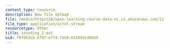 ```yaml
---
content_type: resource
description: New file Upload
file: /media/https%3A/open-learning-course-data-rc.s3.amazonaws.com/12-811-tropical-meteorology-spring-2011/f0f063cbb797e7f47ab863189dc40da9_sounding_2.out
file_type: application/octet-stream
resourcetype: Other
title: sounding_2.out
uid: f0f063cb-b797-e7f4-7ab8-63189dc40da9
---
```

